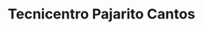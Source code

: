 ---
title: "Tecnicentro Pajarito Cantos"
url: /guayaquil/tecnicentro-pajarito-cantos/
shop: Autowerkstatt
---